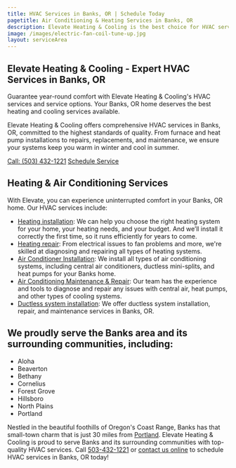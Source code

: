 ```yaml
---
title: HVAC Services in Banks, OR | Schedule Today
pagetitle: Air Conditioning & Heating Services in Banks, OR
description: Elevate Heating & Cooling is the best choice for HVAC services in Banks, OR. We offer reliable heating and cooling services to keep your home comfortable year-round.
image: /images/electric-fan-coil-tune-up.jpg
layout: serviceArea
---
```


## Elevate Heating & Cooling - Expert HVAC Services in Banks, OR

Guarantee year-round comfort with Elevate Heating & Cooling's HVAC services and service options. Your Banks, OR home deserves the best heating and cooling services available.

Elevate Heating & Cooling offers comprehensive HVAC services in Banks, OR, committed to the highest standards of quality. From furnace and heat pump installations to repairs, replacements, and maintenance, we ensure your systems keep you warm in winter and cool in summer.

<a class="btn margin-inline-end-16" data-type="accent" href="tel:5034321221">Call: (503) 432-1221</a>
<a class="btn margin-block-start-16" data-type="secondary" href="{{ .Site.Data.contact.scheduleurl }}">Schedule Service</a>

## Heating & Air Conditioning Services

With Elevate, you can experience uninterrupted comfort in your Banks, OR home. Our HVAC services include:

- [Heating installation](../../heating-installation/): We can help you choose the right heating system for your home, your heating needs, and your budget. And we’ll install it correctly the first time, so it runs efficiently for years to come.
- [Heating repair](../../heating-repair/): From electrical issues to fan problems and more, we're skilled at diagnosing and repairing all types of heating systems.
- [Air Conditioner Installation](../../ac-installation/): We install all types of air conditioning systems, including central air conditioners, ductless mini-splits, and heat pumps for your Banks home.
- [Air Conditioning Maintenance & Repair](../../ac-repair-and-maintenance/): Our team has the experience and tools to diagnose and repair any issues with central air, heat pumps, and other types of cooling systems.
- [Ductless system installation](../../ductless-mini-split-installations/): We offer ductless system installation, repair, and maintenance services in Banks, OR.

## We proudly serve the Banks area and its surrounding communities, including:

- Aloha
- Beaverton
- Bethany
- Cornelius
- Forest Grove
- Hillsboro
- North Plains
- Portland

Nestled in the beautiful foothills of Oregon's Coast Range, Banks has that small-town charm that is just 30 miles from [Portland](../portland-or/). Elevate Heating & Cooling is proud to serve Banks and its surrounding communities with top-quality HVAC services. Call [503-432-1221](tel:5034321221) or [contact us online](../../contact-us/) to schedule HVAC services in Banks, OR today!